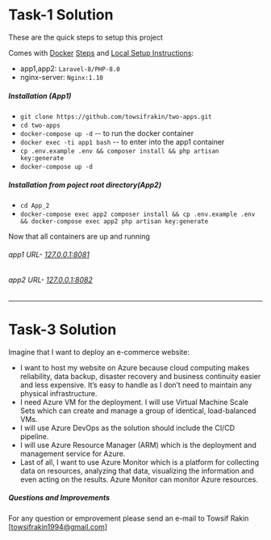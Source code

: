 # Task-1 Solution

These are the quick steps to setup this project

Comes with [Docker](https://www.docker.com/) [Steps](#Installation) and [Local Setup Instructions](#Requirements-To-Run-Locally):
- app1,app2: `Laravel-8/PHP-8.0`
- nginx-server: `Nginx:1.10`

##### Installation (App1)
- `git clone https://github.com/towsifrakin/two-apps.git`
- `cd two-apps`
- `docker-compose up -d`
--  to run the docker container
- `docker exec -ti app1 bash`
--  to enter into the app1 container
- `cp .env.example .env && composer install && php artisan key:generate`
- `docker-compose up -d`
##### Installation from poject root directory(App2)
- `cd App_2`
- `docker-compose exec app2 composer install && cp .env.example .env && docker-compose exec app2 php artisan key:generate`

Now that all containers are up and running 

###### app1 URL- [127.0.0.1:8081](http://127.0.0.1:8081)
###### app2 URL- [127.0.0.1:8082](http://127.0.0.1:8082)


---
# Task-3 Solution

Imagine that I want to deploy an e-commerce website: 
- I want to host my website on Azure because cloud computing makes reliability, data backup, disaster recovery and business continuity easier and less expensive. It’s easy to handle as I don’t need to maintain any physical infrastructure.
- I need Azure VM for the deployment. I will use Virtual Machine Scale Sets which can create and manage a group of identical, load-balanced VMs. 
- I will use Azure DevOps as the solution should include the CI/CD pipeline.
- I will use Azure Resource Manager (ARM) which is the deployment and management service for Azure.
- Last of all, I want to use Azure Monitor which is a platform for collecting data on resources, analyzing that data, visualizing the information and even acting on the results. Azure Monitor can monitor Azure resources. 


##### Questions and Improvements

For any question or emprovement please send an e-mail to Towsif Rakin [towsifrakin1994@gmail.com]

